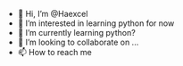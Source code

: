 - 👋 Hi, I’m @Haexcel
- 👀 I’m interested in learning python for now
- 🌱 I’m currently learning python?
- 💞️ I’m looking to collaborate on ...
- 📫 How to reach me 

<!---
Haexcel/Haexcel is a ✨ special ✨ repository because its `README.md` (this file) appears on your GitHub profile.
You can click the Preview link to take a look at your changes.
--->
